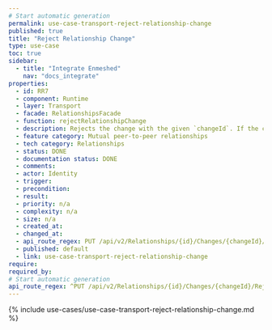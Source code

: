 ```yaml
---
# Start automatic generation
permalink: use-case-transport-reject-relationship-change
published: true
title: "Reject Relationship Change"
type: use-case
toc: true
sidebar:
  - title: "Integrate Enmeshed"
    nav: "docs_integrate"
properties:
  - id: RR7
  - component: Runtime
  - layer: Transport
  - facade: RelationshipsFacade
  - function: rejectRelationshipChange
  - description: Rejects the change with the given `changeId`. If the change exists but belongs to another relationship, this call will fail and return status 404.
  - feature category: Mutual peer-to-peer relationships
  - tech category: Relationships
  - status: DONE
  - documentation status: DONE
  - comments:
  - actor: Identity
  - trigger:
  - precondition:
  - result:
  - priority: n/a
  - complexity: n/a
  - size: n/a
  - created_at:
  - changed_at:
  - api_route_regex: PUT /api/v2/Relationships/{id}/Changes/{changeId}/Reject
  - published: default
  - link: use-case-transport-reject-relationship-change
require:
required_by:
# Start automatic generation
api_route_regex: ^PUT /api/v2/Relationships/{id}/Changes/{changeId}/Reject$
---
```


{% include use-cases/use-case-transport-reject-relationship-change.md %}
